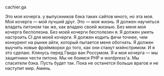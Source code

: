 cachier.ga


Это моя кочерга. у выпускников бэка таких сайтов много, но эта моя. Моя кочерга — мой лучший друг. Это — моя жизнь. Я должен научиться владеть питоном так же, как владею своей жизнью. Без меня моя кочерга бесполезна. Без моей кочерги бесполезен я. Я должен уметь настроить CI для моей кочерги. Я должен кодить фичи точнее, чем конкурент на рынке айти, который пытается меня обогнать. Я должен выучить новые фрэймворки   до того, как они станут мэйнстримом. И я это сделаю. Клянусь перед Гвидо ван Россумом. Я и моя кочерга — мы защитники чести питона. Мы не боимся PHP и wordpress'a. Мы спасители бэка. Пусть будет так. Пока не останется больше врагов и не наступит мир. Аминь.
